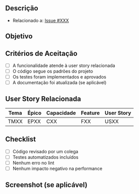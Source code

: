 ## Descrição

<!-- Descreva claramente a mudança implementada neste Pull Request -->

- Relacionado a: [Issue #XXX](../issues/XXX)

## Objetivo

<!-- Explique o motivo dessa alteração e os problemas que ela resolve -->

## Critérios de Aceitação

- [ ] A funcionalidade atende à user story relacionada
- [ ] O código segue os padrões do projeto
- [ ] Os testes foram implementados e aprovados
- [ ] A documentação foi atualizada (se aplicável)

## User Story Relacionada

<!-- Referência à user story no backlog -->

| Tema | Épico | Capacidade | Feature | User Story |
| ---- | ------ | ---------- | ------- | ---------- |
| TMXX | EPXX   | CXX        | FXX     | USXX       |

## Checklist

- [ ] Código revisado por um colega
- [ ] Testes automatizados incluídos
- [ ] Nenhum erro no lint
- [ ] Nenhum impacto negativo na performance

## Screenshot (se aplicável)

<!-- Inclua prints da tela ou logs relevantes -->
